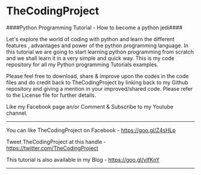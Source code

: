 # TheCodingProject
####Python Programming Tutorial - How to become a python jedi####

Let's explore the world of coding with python and learn the different features , advantages and power of the python programming language. In this tutorial we are going to start learning python programming from scratch and we shall learn it in a very simple and quick way. This is my code repository for all my Python programming Tutorials examples.

Please feel free to download, share & improve upon the codes in the code files and do credit back to TheCodingProject by linking back to my Github repository and giving a mention in your improved/shared code. Please refer to the License file for further details.

Like my Facebook page an/or Comment & Subscribe to my Youtube channel.

_______________________________________________________
You can like TheCodingProject on Facebook - https://goo.gl/Z4sHLp

Tweet TheCodingProject at this handle - https://twitter.com/TheCodingProject

This tutorial is also available in my Blog - https://goo.gl/vIfKnY
_______________________________________________________

